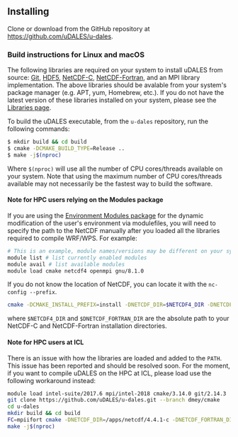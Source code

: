 ## Installing

Clone or download from the GitHub repository at https://github.com/uDALES/u-dales.


### Build instructions for Linux and macOS

The following libraries are required on your system to install uDALES from source: [Git](https://git-scm.com/), [HDF5](https://support.hdfgroup.org/HDF5/), [NetCDF-C](https://www.unidata.ucar.edu/downloads/netcdf/index.jsp), [NetCDF-Fortran](https://www.unidata.ucar.edu/downloads/netcdf/index.jsp), and an MPI library implementation. The above libraries should be avalable from your system's package manager (e.g. APT, yum, Homebrew, etc.).  If you do not have the latest version of these libraries installed on your system, please see the [Libraries page](LIBS.md).


To build the uDALES executable, from the `u-dales` repository, run the following commands:

```sh
$ mkdir build && cd build
$ cmake -DCMAKE_BUILD_TYPE=Release ..
$ make -j$(nproc)
```

Where `$(nproc)` will use all the number of CPU cores/threads available on your system. Note that using the maximum number of CPU cores/threads available may not necessarily be the fastest way to build the software.


#### Note for HPC users relying on the Modules package

If you are using the [Environment Modules package](http://modules.sourceforge.net/) for the dynamic modification of the user's environment via modulefiles, you will need to specify the path to the NetCDF manually after you loaded all the libraries required to compile WRF/WPS. For example:

``` sh
# This is an example, module names/versions may be different on your system
module list # list currently enabled modules
module avail # list available modules
module load cmake netcdf4 openmpi gnu/8.1.0
```

If you do not know the location of NetCDF, you can locate it with the `nc-config --prefix`.

``` sh
cmake -DCMAKE_INSTALL_PREFIX=install -DNETCDF_DIR=$NETCDF4_DIR -DNETCDF_FORTRAN_DIR=$DNETCDF_FORTRAN_DIR ..
```

where `$NETCDF4_DIR` and `$DNETCDF_FORTRAN_DIR` are the absolute path to your NetCDF-C and NetCDF-Fortran installation directories.


#### Note for HPC users at ICL

There is an issue with how the libraries are loaded and added to the `PATH`. This issue has been reported and should be resolved soon.
For the moment, if you want to compile uDALES on the HPC at ICL, please load use the following workaround instead:


``` sh
module load intel-suite/2017.6 mpi/intel-2018 cmake/3.14.0 git/2.14.3
git clone https://github.com/uDALES/u-dales.git --branch dmey/cmake
cd u-dales
mkdir build && cd build
FC=mpiifort cmake -DNETCDF_DIR=/apps/netcdf/4.4.1-c -DNETCDF_FORTRAN_DIR=/apps/netcdf/4.4.4-fortran ..
make -j$(nproc)
```
